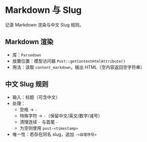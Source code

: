 # Markdown 与 Slug

记录 Markdown 渲染与中文 Slug 规则。

## Markdown 渲染
- 库：`Parsedown`
- 放置位置：模型访问器 `Post::getContentHtmlAttribute()`
- 用法：读取 `content_markdown`，输出 HTML（空内容返回空字符串）

## 中文 Slug 规则
- 输入：标题（可含中文）
- 处理：
  - 空格 → `-`
  - 特殊字符 → `-`（保留中文/英文/数字/减号）
  - 清理连续 `-` 与首尾 `-`
  - 为空则使用 `post-<timestamp>`
- 唯一性：若存在同名 slug，追加 `-<自增序号>`
